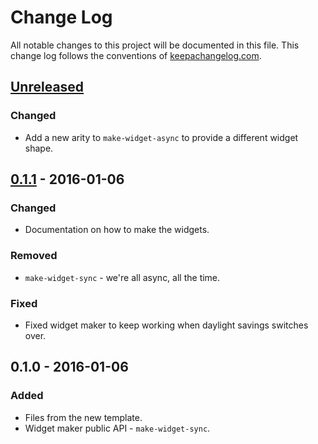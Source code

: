 # Change Log
All notable changes to this project will be documented in this file. This change log follows the conventions of [keepachangelog.com](http://keepachangelog.com/).

## [Unreleased][unreleased]
### Changed
- Add a new arity to `make-widget-async` to provide a different widget shape.

## [0.1.1] - 2016-01-06
### Changed
- Documentation on how to make the widgets.

### Removed
- `make-widget-sync` - we're all async, all the time.

### Fixed
- Fixed widget maker to keep working when daylight savings switches over.

## 0.1.0 - 2016-01-06
### Added
- Files from the new template.
- Widget maker public API - `make-widget-sync`.

[unreleased]: https://github.com/your-name/epublib-clj/compare/0.1.1...HEAD
[0.1.1]: https://github.com/your-name/epublib-clj/compare/0.1.0...0.1.1
